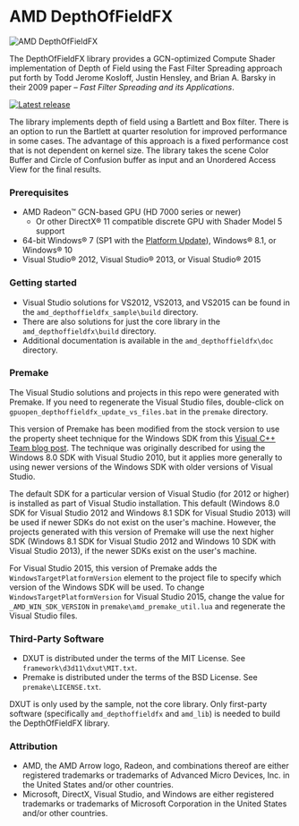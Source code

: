 # AMD DepthOfFieldFX

![AMD DepthOfFieldFX](http://gpuopen-effects.github.io/media/effects/depthoffieldfx_thumbnail.png)

The DepthOfFieldFX library provides a GCN-optimized Compute Shader implementation of Depth of Field using the Fast Filter Spreading approach put forth by Todd Jerome Kosloff, Justin Hensley, and Brian A. Barsky in their 2009 paper – *Fast Filter Spreading and its Applications*.

<div>
  <a href="https://github.com/GPUOpen-Effects/DepthOfFieldFX/releases/latest/"><img src="http://gpuopen-effects.github.io/media/latest-release-button.svg" alt="Latest release" title="Latest release"></a>
</div>

The library implements depth of field using a Bartlett and Box filter. There is an option to run the Bartlett at quarter resolution for improved performance in some cases. The advantage of this approach is a fixed performance cost that is not dependent on kernel size. The library takes the scene Color Buffer and Circle of Confusion buffer as input and an Unordered Access View for the final results.

### Prerequisites
* AMD Radeon&trade; GCN-based GPU (HD 7000 series or newer)
  * Or other DirectX&reg; 11 compatible discrete GPU with Shader Model 5 support
* 64-bit Windows&reg; 7 (SP1 with the [Platform Update](https://msdn.microsoft.com/en-us/library/windows/desktop/jj863687.aspx)), Windows&reg; 8.1, or Windows&reg; 10
* Visual Studio&reg; 2012, Visual Studio&reg; 2013, or Visual Studio&reg; 2015

### Getting started
* Visual Studio solutions for VS2012, VS2013, and VS2015 can be found in the `amd_depthoffieldfx_sample\build` directory.
* There are also solutions for just the core library in the `amd_depthoffieldfx\build` directory.
* Additional documentation is available in the `amd_depthoffieldfx\doc` directory.

### Premake
The Visual Studio solutions and projects in this repo were generated with Premake. If you need to regenerate the Visual Studio files, double-click on `gpuopen_depthoffieldfx_update_vs_files.bat` in the `premake` directory.

This version of Premake has been modified from the stock version to use the property sheet technique for the Windows SDK from this [Visual C++ Team blog post](http://blogs.msdn.com/b/vcblog/archive/2012/11/23/using-the-windows-8-sdk-with-visual-studio-2010-configuring-multiple-projects.aspx). The technique was originally described for using the Windows 8.0 SDK with Visual Studio 2010, but it applies more generally to using newer versions of the Windows SDK with older versions of Visual Studio.

The default SDK for a particular version of Visual Studio (for 2012 or higher) is installed as part of Visual Studio installation. This default (Windows 8.0 SDK for Visual Studio 2012 and Windows 8.1 SDK for Visual Studio 2013) will be used if newer SDKs do not exist on the user's machine. However, the projects generated with this version of Premake will use the next higher SDK (Windows 8.1 SDK for Visual Studio 2012 and Windows 10 SDK with Visual Studio 2013), if the newer SDKs exist on the user's machine.

For Visual Studio 2015, this version of Premake adds the `WindowsTargetPlatformVersion` element to the project file to specify which version of the Windows SDK will be used. To change `WindowsTargetPlatformVersion` for Visual Studio 2015, change the value for `_AMD_WIN_SDK_VERSION` in `premake\amd_premake_util.lua` and regenerate the Visual Studio files.

### Third-Party Software
* DXUT is distributed under the terms of the MIT License. See `framework\d3d11\dxut\MIT.txt`.
* Premake is distributed under the terms of the BSD License. See `premake\LICENSE.txt`.

DXUT is only used by the sample, not the core library. Only first-party software (specifically `amd_depthoffieldfx` and `amd_lib`) is needed to build the DepthOfFieldFX library.

### Attribution
* AMD, the AMD Arrow logo, Radeon, and combinations thereof are either registered trademarks or trademarks of Advanced Micro Devices, Inc. in the United States and/or other countries.
* Microsoft, DirectX, Visual Studio, and Windows are either registered trademarks or trademarks of Microsoft Corporation in the United States and/or other countries.
